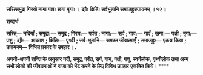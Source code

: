 **सरित्समुद्रा गिरयो नागा गाव: खगा मृगा: ।** **द्यौ: क्षिति: सर्वभूतानि समाजह्रुरुपायनम् ॥ १२॥** 

**शब्दार्थ** 

**सरित्—** **नदियाँ** **; समुद्रा:—** **समुद्र** **; गिरय:—** **पर्वत** **; नागा:—** **सर्प** **; गाव:—** **गाएँ** **; खगा:—** **पक्षी** **; मृगा:—** **पशु** **; द्यौ:—** **आकाश** **;** **क्षिति:—** **पृथ्वी** **; सर्व-भूतानि—** **समस्त जीवात्माएँ** **; समाजह्रु:—** **एकत्र किया** **; उपायनम्—** **विभिन्न प्रकार के उपहार।** **.** 

**अपनी-अपनी शक्ति के अनुसार नदी, समुद्र, पर्वत, सर्प, गाय, पक्षी, पशु, स्वर्गलोक,** **पृथ्वीलोक तथा अन्य सभी लोकों की जीवात्माओं ने राजा को भेंट करने के लिए विविध उपहार** **एकत्रित किये।** **** 
